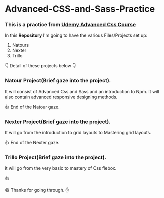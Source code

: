 # Advanced-CSS-and-Sass-Practice

### This is a practice from [Udemy Advanced Css Course](https://www.udemy.com/advanced-css-and-sass/?couponCode=GITHUB4)

In this **Repository** I'm going to have the various Files/Projects set up:
1. Natours
2. Nexter
3. Trillo

:point_down: Detail of these projects below :point_down:

### Natour Project(Brief gaze into the project).

It will consist of Advanced Css and Sass and an introduction to Npm.
It will also contain advanced responsive designing methods.

:+1: End of the Natour gaze.

### Nexter Project(Brief gaze into the project).

It will go from the introduction to grid layouts to Mastering grid layouts.

:+1: End of the Nexter gaze.

### Trillo Project(Brief gaze into the project).

it will go from the very basic to mastery of Css flebox.

:+1:

:smile: Thanks for going through. :hand:
